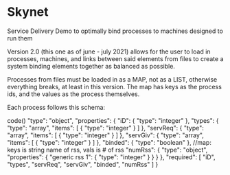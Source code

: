 # Skynet #
Service Delivery Demo to optimally bind processes to machines designed to run them

Version 2.0 (this one as of june - july 2021) allows for the user to load in processes, machines, and links between said elements from files to create a system binding elements together as balanced as possible. 

Processes from files must be loaded in as a MAP, not as a LIST, otherwise everything breaks, at least in this version.
The map has keys as the process ids, and the values as the process themselves.

Each process follows this schema:

code()
"type": "object",
      "properties": {
        "iD": {
          "type": "integer"
        },
        "types": {
          "type": "array",
          "items": [
            {
              "type": "integer"
            }
          ]
        },
        "servReq": {
          "type": "array",
          "items": [
            {
              "type": "integer"
            }
          ]
        },
        "servGiv": {
          "type": "array",
          "items": [
            {
              "type": "integer"
            }
          ]
        },
        "binded": {
          "type": "boolean"
        },
        //map: keys is string name of rss, vals is # of rss
        "numRss": {
          "type": "object",
          "properties": {
            "generic rss 1": {
              "type": "integer"
            }
          }
        }
      },
      "required": [
        "iD",
        "types",
        "servReq",
        "servGiv",
        "binded",
        "numRss"
      ]
    }